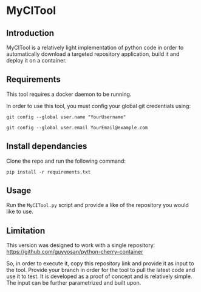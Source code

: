 # MyCITool

## Introduction
MyCITool is a relatively light implementation of python code in order to automatically download a targeted repository application, build it and deploy it on a container.

## Requirements 
This tool requires a docker daemon to be running. 

In order to use this tool, you must config your global git credentials using:

`git config --global user.name "YourUsername"`

`git config --global user.email YourEmail@example.com`

## Install dependancies
Clone the repo and run the following command:

`pip install -r requirements.txt`

## Usage

Run the `MyCITool.py` script and provide a like of the repository you would like to use.

## Limitation

This version was designed to work with a single repository: https://github.com/guyyosan/python-cherry-container

So, in order to execute it, copy this repository link and provide it as input to the tool. Provide your branch in order for the tool to pull the latest code and use it to test.
It is developed as a proof of concept and is relatively simple. The input can be further parametrized and built upon.
